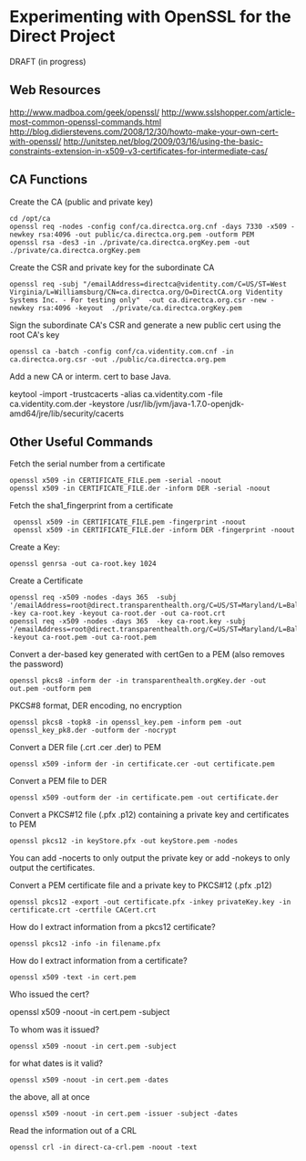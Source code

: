 Experimenting with OpenSSL for the Direct Project
=================================================

DRAFT (in progress)



Web Resources
-------------

http://www.madboa.com/geek/openssl/
http://www.sslshopper.com/article-most-common-openssl-commands.html
http://blog.didierstevens.com/2008/12/30/howto-make-your-own-cert-with-openssl/
http://unitstep.net/blog/2009/03/16/using-the-basic-constraints-extension-in-x509-v3-certificates-for-intermediate-cas/




CA Functions
------------



Create the CA (public and private key)


    cd /opt/ca
    openssl req -nodes -config conf/ca.directca.org.cnf -days 7330 -x509 -newkey rsa:4096 -out public/ca.directca.org.pem -outform PEM
    openssl rsa -des3 -in ./private/ca.directca.orgKey.pem -out ./private/ca.directca.orgKey.pem

Create the CSR and private key for the subordinate CA


    openssl req -subj "/emailAddress=directca@videntity.com/C=US/ST=West Virginia/L=Williamsburg/CN=ca.directca.org/O=DirectCA.org Videntity Systems Inc. - For testing only"  -out ca.directca.org.csr -new -newkey rsa:4096 -keyout  ./private/ca.directca.orgKey.pem


Sign the subordinate CA's CSR and generate a new public cert using the root CA's key


    openssl ca -batch -config conf/ca.videntity.com.cnf -in ca.directca.org.csr -out ./public/ca.directca.org.pem





Add a new CA or interm. cert to base Java.

keytool -import -trustcacerts -alias ca.videntity.com -file ca.videntity.com.der -keystore /usr/lib/jvm/java-1.7.0-openjdk-amd64/jre/lib/security/cacerts


Other Useful Commands
---------------------

Fetch the serial number from a certificate

    openssl x509 -in CERTIFICATE_FILE.pem -serial -noout
    openssl x509 -in CERTIFICATE_FILE.der -inform DER -serial -noout


Fetch the sha1_fingerprint from a certificate

     openssl x509 -in CERTIFICATE_FILE.pem -fingerprint -noout
     openssl x509 -in CERTIFICATE_FILE.der -inform DER -fingerprint -noout

Create a Key:

    openssl genrsa -out ca-root.key 1024

Create a Certificate

    openssl req -x509 -nodes -days 365  -subj '/emailAddress=root@direct.transparenthealth.org/C=US/ST=Maryland/L=Baltimore/CN=direct.transparenthealth.org/O=TransparentHealth/' -key ca-root.key -keyout ca-root.der -out ca-root.crt
    openssl req -x509 -nodes -days 365  -key ca-root.key -subj '/emailAddress=root@direct.transparenthealth.org/C=US/ST=Maryland/L=Baltimore/CN=direct.transparenthealth.org/O=TransparentHealth/'  -keyout ca-root.pem -out ca-root.pem


Convert a der-based key generated with certGen to a PEM (also removes the password)

    openssl pkcs8 -inform der -in transparenthealth.orgKey.der -out out.pem -outform pem


PKCS#8 format, DER encoding, no encryption

    openssl pkcs8 -topk8 -in openssl_key.pem -inform pem -out openssl_key_pk8.der -outform der -nocrypt

Convert a DER file (.crt .cer .der) to PEM

    openssl x509 -inform der -in certificate.cer -out certificate.pem

Convert a PEM file to DER

    openssl x509 -outform der -in certificate.pem -out certificate.der

Convert a PKCS#12 file (.pfx .p12) containing a private key and certificates to PEM

    openssl pkcs12 -in keyStore.pfx -out keyStore.pem -nodes

You can add -nocerts to only output the private key or add -nokeys to only output the certificates.


Convert a PEM certificate file and a private key to PKCS#12 (.pfx .p12)

    openssl pkcs12 -export -out certificate.pfx -inkey privateKey.key -in certificate.crt -certfile CACert.crt

How do I extract information from a pkcs12 certificate?

    openssl pkcs12 -info -in filename.pfx


How do I extract information from a certificate?

    openssl x509 -text -in cert.pem

Who issued the cert?

   openssl x509 -noout -in cert.pem -subject

To whom was it issued?

    openssl x509 -noout -in cert.pem -subject

for what dates is it valid?

    openssl x509 -noout -in cert.pem -dates

the above, all at once

    openssl x509 -noout -in cert.pem -issuer -subject -dates


Read the information out of a CRL

    openssl crl -in direct-ca-crl.pem -noout -text
